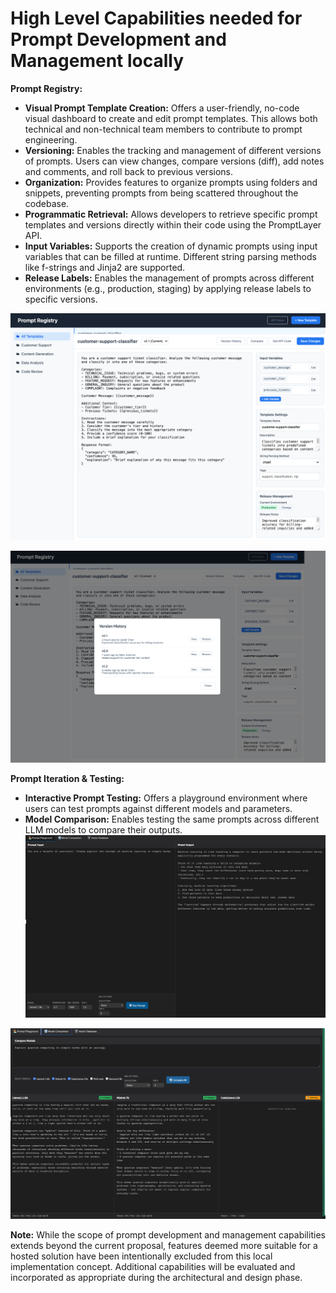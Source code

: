 # High Level Capabilities needed for Prompt Development and Management locally

**Prompt Registry:**

* **Visual Prompt Template Creation:** Offers a user-friendly, no-code visual dashboard to create and edit prompt templates. This allows both technical and non-technical team members to contribute to prompt engineering.
* **Versioning:** Enables the tracking and management of different versions of prompts. Users can view changes, compare versions (diff), add notes and comments, and roll back to previous versions.
* **Organization:** Provides features to organize prompts using folders and snippets, preventing prompts from being scattered throughout the codebase.
* **Programmatic Retrieval:** Allows developers to retrieve specific prompt templates and versions directly within their code using the PromptLayer API.
* **Input Variables:** Supports the creation of dynamic prompts using input variables that can be filled at runtime. Different string parsing methods like f-strings and Jinja2 are supported.
* **Release Labels:** Enables the management of prompts across different environments (e.g., production, staging) by applying release labels to specific versions.

![Prompt Registry](./prompt_registry.png)


![Version History](./version_history.png)


**Prompt Iteration & Testing:**

* **Interactive Prompt Testing:** Offers a playground environment where users can test prompts against different models and parameters.
* **Model Comparison:** Enables testing the same prompts across different LLM models to compare their outputs.
![Prompt Playround](./prompt_playground.png)


![Model Comparison](./model_comparison.png)


**Note:** While the scope of prompt development and management capabilities extends beyond the current proposal, features deemed more suitable for a hosted solution have been intentionally excluded from this local implementation concept. Additional capabilities will be evaluated and incorporated as appropriate during the architectural and design phase.